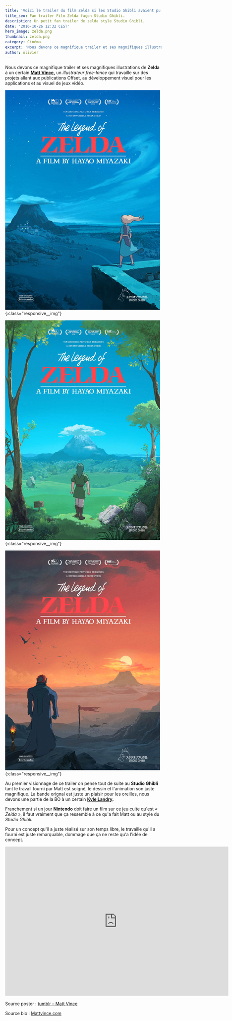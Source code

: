 ```yaml
---
title: 'Voici le trailer du film Zelda si les Studio Ghibli avaient pu le réaliser !!'
title_seo: Fan trailer Film Zelda façon Studio Ghibli.
description: Un petit fan trailer de zelda style Studio Ghibli.
date: '2016-10-26 12:32 CEST'
hero_image: zelda.png
thumbnail: zelda.png
category: Cinéma
excerpt: 'Nous devons ce magnifique trailer et ses magnifiques illustrations de Zelda à un certain Matt Vince, un illustrateur free-lance qui travaille sur des projets allant aux publications Offset, au développement visuel pour les applications et au visuel  de jeux vidéo.'
author: olivier
---
```


Nous devons ce magnifique trailer et ses magnifiques illustrations de **Zelda** à un certain **[Matt Vince](http://www.mattvince.com/info/),** un _illustrateur free-lance_ qui travaille sur des projets allant aux publications Offset, au développement visuel pour les applications et au visuel de jeux vidéo.

![Affiche du trailer façon studio Ghibli](images/blog/zelda_trailer_01.jpg){:class="responsive__img"}

![Affiche avec Link](images/blog/zelda_trailer_02.jpg){:class="responsive__img"}

![Affiche avec Ganondorf](images/blog/zelda_trailer_03.jpg){:class="responsive__img"}

Au premier visionnage de ce trailer on pense tout de suite au **Studio Ghibli** tant le travail fourni par Matt est soigné, le dessin et l'animation son juste magnifique. La bande orignal est juste un plaisir pour les oreilles, nous devons une partie de la BO à un certain **[Kyle Landry](https://youtu.be/oTmp4sukhKs?list=PLmhXyO5tP36bKSYFcieocx7_tmB82DPCw&t=163).**

Franchement si un jour **Nintendo** doit faire un film sur ce jeu culte qu'est _« Zelda »_, il faut vraiment que ça ressemble à ce qu'a fait Matt ou au style du _Studio Ghibli._

Pour un concept qu'il a juste réalisé sur son temps libre, le travaille qu'il a fourni est juste remarquable, dommage que ça ne reste qu'a l'idée de concept.

<div class="video__content">
  <iframe src="https://www.youtube.com/embed/Wxav9Jj7R68" allowfullscreen="allowfullscreen" width="720" height="480" frameborder="0">
</iframe>
</div>

Source poster : [tumblr – Matt Vince](http://matt--vince.tumblr.com/post/133757186344/studio-ghibli-x-legend-of-zelda-poster-concepts-i)

Source bio : [Mattvince.com](http://www.mattvince.com/info/)
